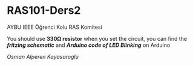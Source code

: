 # RAS101-Ders2
AYBU IEEE Öğrenci Kolu RAS Komitesi


You should use **330Ω resistor** when you set the circuit, you can find the ***fritzing schematic*** and ***Arduino code of LED Blinking*** on Arduino


*Osman Alperen Kayasaroglu*

